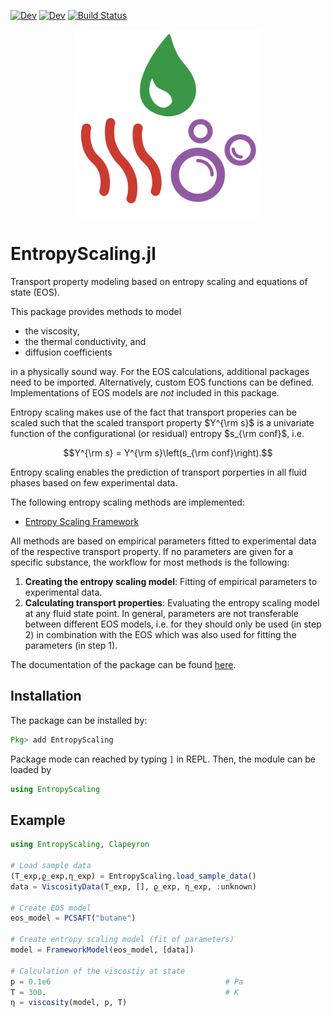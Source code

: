 [![Dev][docs-stable-img]][docs-stable-url] [![Dev][docs-dev-img]][docs-dev-url] [![Build Status][build-img]][build-url]

<p align="center">
  <img width="300px" src="docs/assets/logo.svg">
</p>

# EntropyScaling.jl

Transport property modeling based on entropy scaling and equations of state (EOS).

This package provides methods to model 
- the viscosity,
- the thermal conductivity, and
- diffusion coefficients

in a physically sound way. For the EOS calculations, additional packages need to be imported.
Alternatively, custom EOS functions can be defined. Implementations of EOS models are *not*
included in this package.

Entropy scaling makes use of the fact that transport properies can be scaled such that the
scaled transport property $Y^{\rm s}$ is a univariate function of the configurational (or 
residual) entropy $s_{\rm conf}$, i.e. 

$$Y^{\rm s} = Y^{\rm s}\left(s_{\rm conf}\right).$$

Entropy scaling enables the prediction of transport porperties in all fluid phases based on 
few experimental data.

The following entropy scaling methods are implemented:
- [Entropy Scaling Framework](https://doi.org/10.1016/j.molliq.2023.123811)

All methods are based on empirical parameters fitted to experimental data of the respective
transport property. If no parameters are given for a specific substance, the workflow for 
most methods is the following:
1. **Creating the entropy scaling model**: Fitting of empirical parameters to experimental 
   data. 
2. **Calculating transport properties**: Evaluating the entropy scaling model at any fluid
   state point.
In general, parameters are not transferable between different EOS models, i.e. for they 
should only be used (in step 2) in combination with the EOS which was also used for fitting 
the parameters (in step 1).

The documentation of the package can be found [here][docs-stable-url].

## Installation

The package can be installed by:
```julia
Pkg> add EntropyScaling
```
Package mode can reached by typing `]` in REPL.
Then, the module can be loaded by
```julia
using EntropyScaling
```

## Example

```julia
using EntropyScaling, Clapeyron

# Load sample data
(T_exp,ϱ_exp,η_exp) = EntropyScaling.load_sample_data()
data = ViscosityData(T_exp, [], ϱ_exp, η_exp, :unknown)

# Create EOS model
eos_model = PCSAFT("butane")

# Create entropy scaling model (fit of parameters)
model = FrameworkModel(eos_model, [data])

# Calculation of the viscostiy at state
p = 0.1e6                                       # Pa
T = 300.                                        # K
η = viscosity(model, p, T)
```

[docs-stable-img]: https://img.shields.io/badge/docs-stable-blue.svg
[docs-stable-url]: https://se-schmitt.github.io/EntropyScaling.jl/stable

[docs-dev-img]: https://img.shields.io/badge/docs-dev-blue.svg
[docs-dev-url]: https://se-schmitt.github.io/EntropyScaling.jl/dev

[build-img]: https://github.com/se-schmitt/EntropyScaling.jl/actions/workflows/CI.yml/badge.svg?branch=main
[build-url]: https://github.com/se-schmitt/EntropyScaling.jl/actions/workflows/CI.yml?query=branch%3Amain